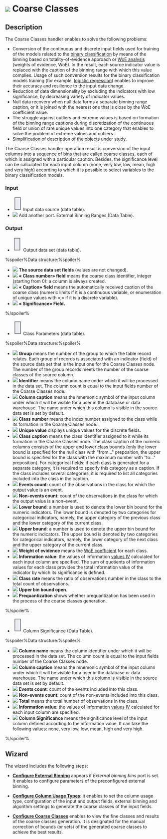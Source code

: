 # ![ ](../../images/icons/components/coarseclasses_default.svg) Coarse Classes

## Description

The Coarse Classes handler enables to solve the following problems:

* Conversion of the continuous and discrete input fields used for training of the models related to the [binary classification](https://wiki.loginom.ru/articles/binary-classification.html) by means of the binning based on totality-of-evidence approach or [WoE analysis](https://wiki.loginom.ru/articles/coefficient-woe.html) (weights of evidence, WoE). In the result, each source indicator value is replaced with the caption of the binning range with which this value complies. Usage of such conversion results for the binary classification models training (for example, [logistic regression](https://wiki.loginom.ru/articles/logistic-regression.html)) enables to improve their accuracy and resilience to the input data change.
* Reduction of data dimensionality by excluding the indicators with low significance, by decreasing variety of indicator values.
* Null data recovery when null data forms a separate binning range caption, or it is joined with the nearest one that is close by the WoE coefficient value.
* The struggle against outliers and extreme values is based on formation of the binning range captions during discretization of the continuous field or union of rare unique values into one category that enables to solve the problem of extreme values and outliers.
* Simplification of description of the objects under study.

The Coarse Classes handler operation result is conversion of the input columns into a sequence of bins that are called coarse classes, each of which is assigned with a particular caption. Besides, the significance level can be calculated for each input column (none, very low, low, mean, high and very high) according to which it is possible to select variables to the binary classification models.

### Input

* ![ ](../../images/icons/app/node/ports/inputs/table_inactive.svg) Input data source (data table).
* ![ ](../../images/icons/app/node/ports/add/add_inactive_default.svg) Add another port. External Binning Ranges (Data Table).

### Output

* ![ ](../../images/icons/app/node/ports/outputs/table_inactive.svg) Output data set (data table).

%spoiler%Data structure:%spoiler%

* ![ ](../../images/icons/data-types/none_default.svg) **The source data set fields** (values are not changed).
* ![ ](../../images/icons/data-types/integer_default.svg) **«<Column caption> Class number» field** means the coarse class identifier, integer (starting from 0): a column is always created.
* ![ ](../../images/icons/data-types/string_default.svg) **«<Column caption> Caption» field** means the automatically received caption of the coarse class (numeric limits if it is a continuous variable, or enumeration of unique values with «;» if it is a discrete variable).
* ![ ](../../images/icons/data-types/float_default.svg) **«<Column caption> Significance» Field.**

%/spoiler%

* ![ ](../../images/icons/app/node/ports/inputs/table_inactive.svg) Class Parameters (data table).

%spoiler%Data structure:%spoiler%

* ![ ](../../images/icons/data-types/integer_default.svg) **Group** means the number of the group to which the table record relates. Each group of records is associated with an indicator (field) of the source data set that is the input one for the Coarse Classes node. The number of the group records meets the number of the coarse classes of the source column.
* ![ ](../../images/icons/data-types/string_default.svg) **Identifier** means the column name under which it will be processed in the data set. The column count is equal to the input fields number of the Coarse Classes node.
* ![ ](../../images/icons/data-types/string_default.svg) **Column caption** means the mnemonic symbol of the input column under which it will be visible for a user in the database or data warehouse. The name under which this column is visible in the source data set is set by default.
* ![ ](../../images/icons/data-types/integer_default.svg) **Class number** means the index number assigned to the class while its formation in the Coarse Classes node.
* ![ ](../../images/icons/data-types/string_default.svg) **Unique value** displays unique values for the discrete fields.
* ![ ](../../images/icons/data-types/string_default.svg) **Class caption** means the class identifier assigned to it while its formation in the Coarse Classes node. The class caption of the numeric columns consists of the upper and lower class bounds (only the lower bound is specified for the null class with "from..." preposition, the upper bound is specified for the class with the maximum number with "to..." preposition). For categorical fields: if each class is generated for a separate category, it is required to specify this category as a caption. If the class includes several categories, it is required to list all categories included into the class in the caption.
* ![ ](../../images/icons/data-types/integer_default.svg) **Events count**: count of the observations in the class for which the output value is an event.
* ![ ](../../images/icons/data-types/integer_default.svg) **Non-events count**: count of the observations in the class for which the output value is a non-event.
* ![ ](../../images/icons/data-types/variant_default.svg) **Lower bound**: a number is used to denote the lower bin bound for the numeric indicators. The lower bound is denoted by two categories for categorical indicators, namely, the upper category of the previous class and the lower category of the current class.
* ![ ](../../images/icons/data-types/variant_default.svg) **Upper bound**: a number is used to denote the upper bin bound for the numeric indicators. The upper bound is denoted by two categories for categorical indicators, namely, the lower category of the next class and the upper category of the current class.
* ![ ](../../images/icons/data-types/float_default.svg) **Weight of evidence** means the [WoE coefficient](https://wiki.loginom.ru/articles/coefficient-woe.html) for each class.
* ![ ](../../images/icons/data-types/float_default.svg) **Information value**: the values of information [values IV](https://wiki.loginom.ru/articles/coefficient-iv.html) calculated for each input column are specified. The sum of quotients of information values for each class provides the total information value of the indicator by which its significance is defined.
* ![ ](../../images/icons/data-types/float_default.svg) **Class rate** means the ratio of observations number in the class to the total count of observations.
* ![ ](../../images/icons/data-types/boolean_default.svg) **Upper bin bound open**.
* ![ ](../../images/icons/data-types/boolean_default.svg) **Prequantization** shows whether prequantization has been used in the process of the coarse classes generation.

%/spoiler%

* ![ ](../../images/icons/app/node/ports/inputs/table_inactive.svg) Column Significance (Data Table).

%spoiler%Data structure:%spoiler%

* ![ ](../../images/icons/data-types/string_default.svg) **Column name** means the column identifier under which it will be processed in the data set. The column count is equal to the input fields number of the Coarse Classes node.
* ![ ](../../images/icons/data-types/string_default.svg) **Column caption** means the mnemonic symbol of the input column under which it will be visible for a user in the database or data warehouse. The name under which this column is visible in the source data set is set by default.
* ![ ](../../images/icons/data-types/integer_default.svg) **Events count**: count of the events included into this class.
* ![ ](../../images/icons/data-types/integer_default.svg) **Non-events count**: count of the non-events included into this class.
* ![ ](../../images/icons/data-types/integer_default.svg) **Total** means the total number of observations in the class.
* ![ ](../../images/icons/data-types/float_default.svg) **Information value**: the values of information [values IV](https://wiki.loginom.ru/articles/coefficient-iv.html) calculated for each input column are specified.
* ![ ](../../images/icons/data-types/string_default.svg) **Column Significance** means the significance level of the input column defined according to the information value. It can take the following values: none, very low, low, mean, high and very high.

%/spoiler%

## Wizard

The wizard includes the following steps:

* **[Configure External Binning](./fine-classes/configuring-an-external-partition.md)** appears if *External binning bins* port is set. It enables to configure parameters of the preconfigured external binning.

* **[Configure Column Usage Types](./fine-classes/configure-column-assignments.md)**: it enables to set the column usage type, configuration of the input and output fields, external binning and algorithm settings to generate the coarse classes of the input fields.

* **[Configure Coarse Classes](./fine-classes/configuring-the-finite-classes.md)** enables to view the fine classes and results of the coarse classes generation. It is designated for the manual correction of bounds (or sets) of the generated coarse classes to achieve the best results.

